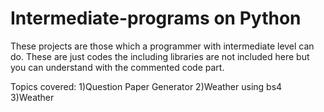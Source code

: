 # Intermediate-programs on Python

These projects are those which a programmer with intermediate level can do.
These are just codes the including libraries are not included here but you can understand with the commented code part.

Topics covered:
1)Question Paper Generator
2)Weather using bs4
3)Weather

